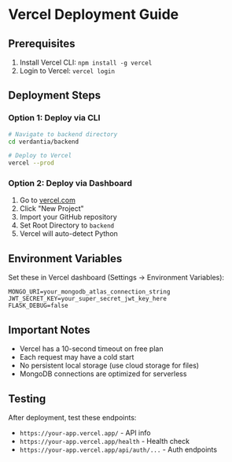 # Vercel Deployment Guide

## Prerequisites
1. Install Vercel CLI: `npm install -g vercel`
2. Login to Vercel: `vercel login`

## Deployment Steps

### Option 1: Deploy via CLI
```bash
# Navigate to backend directory
cd verdantia/backend

# Deploy to Vercel
vercel --prod
```

### Option 2: Deploy via Dashboard
1. Go to [vercel.com](https://vercel.com)
2. Click "New Project"
3. Import your GitHub repository
4. Set Root Directory to `backend`
5. Vercel will auto-detect Python

## Environment Variables
Set these in Vercel dashboard (Settings → Environment Variables):

```
MONGO_URI=your_mongodb_atlas_connection_string
JWT_SECRET_KEY=your_super_secret_jwt_key_here
FLASK_DEBUG=false
```

## Important Notes
- Vercel has a 10-second timeout on free plan
- Each request may have a cold start
- No persistent local storage (use cloud storage for files)
- MongoDB connections are optimized for serverless

## Testing
After deployment, test these endpoints:
- `https://your-app.vercel.app/` - API info
- `https://your-app.vercel.app/health` - Health check
- `https://your-app.vercel.app/api/auth/...` - Auth endpoints
